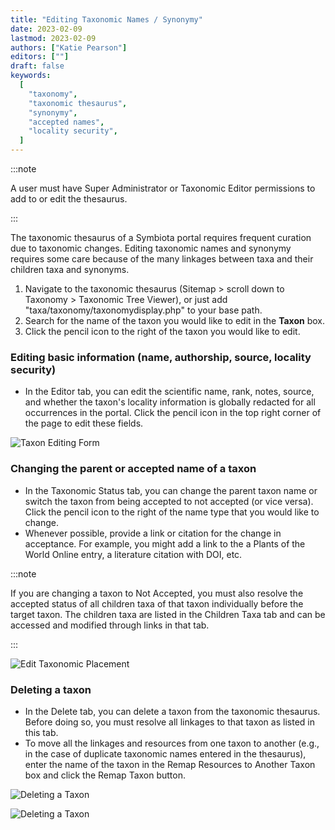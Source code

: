 ```yaml
---
title: "Editing Taxonomic Names / Synonymy"
date: 2023-02-09
lastmod: 2023-02-09
authors: ["Katie Pearson"]
editors: [""]
draft: false
keywords:
  [
    "taxonomy",
    "taxonomic thesaurus",
    "synonymy",
    "accepted names",
    "locality security",
  ]
---
```


:::note

A user must have Super Administrator or Taxonomic Editor permissions to add to or edit the thesaurus.

:::

The taxonomic thesaurus of a Symbiota portal requires frequent curation due to taxonomic changes. Editing taxonomic names and synonymy requires some care because of the many linkages between taxa and their children taxa and synonyms.

1. Navigate to the taxonomic thesaurus (Sitemap > scroll down to Taxonomy > Taxonomic Tree Viewer), or just add "taxa/taxonomy/taxonomydisplay.php" to your base path.
2. Search for the name of the taxon you would like to edit in the **Taxon** box.
3. Click the pencil icon to the right of the taxon you would like to edit.

### Editing basic information (name, authorship, source, locality security)

- In the Editor tab, you can edit the scientific name, rank, notes, source, and whether the taxon's locality information is globally redacted for all occurrences in the portal. Click the pencil icon in the top right corner of the page to edit these fields.

![Taxon Editing Form](/img/edittaxon.png)

### Changing the parent or accepted name of a taxon

- In the Taxonomic Status tab, you can change the parent taxon name or switch the taxon from being accepted to not accepted (or vice versa). Click the pencil icon to the right of the name type that you would like to change.
- Whenever possible, provide a link or citation for the change in acceptance. For example, you might add a link to the a Plants of the World Online entry, a literature citation with DOI, etc.

:::note

If you are changing a taxon to Not Accepted, you must also resolve the accepted status of all children taxa of that taxon individually before the target taxon. The children taxa are listed in the Children Taxa tab and can be accessed and modified through links in that tab.

:::

![Edit Taxonomic Placement](/img/edittaxonomicplacement.png)

### Deleting a taxon

- In the Delete tab, you can delete a taxon from the taxonomic thesaurus. Before doing so, you must resolve all linkages to that taxon as listed in this tab.
- To move all the linkages and resources from one taxon to another (e.g., in the case of duplicate taxonomic names entered in the thesaurus), enter the name of the taxon in the Remap Resources to Another Taxon box and click the Remap Taxon button.

![Deleting a Taxon](/img/deletetaxon.png)

![Deleting a Taxon](/img/deletetaxon2.png)
